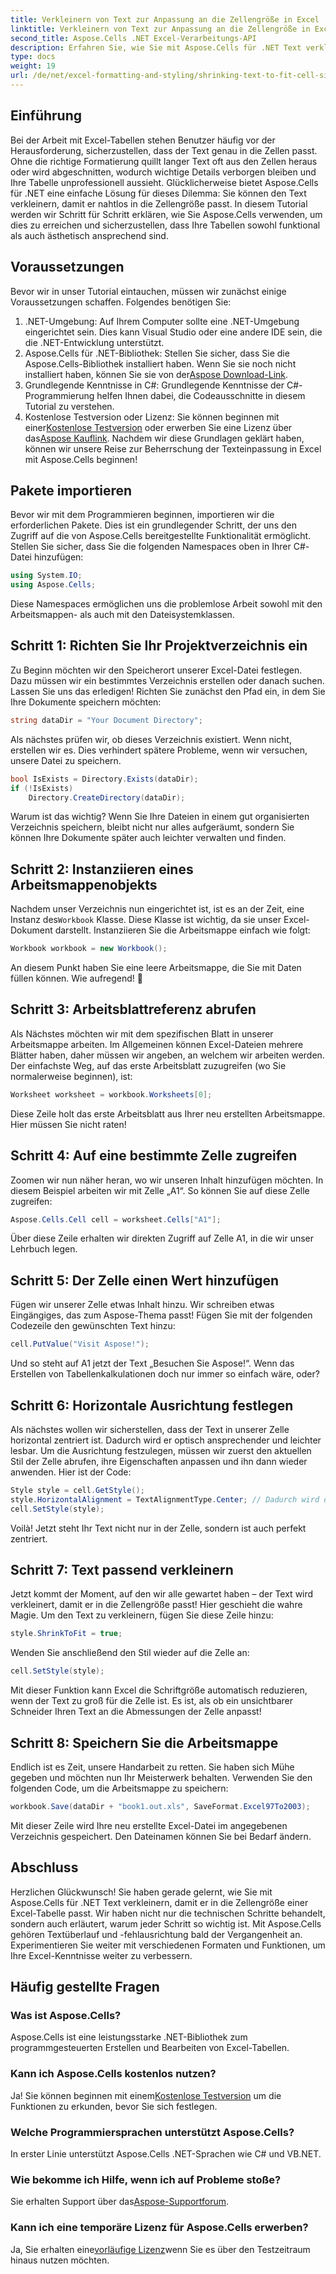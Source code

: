 ```yaml
---
title: Verkleinern von Text zur Anpassung an die Zellengröße in Excel
linktitle: Verkleinern von Text zur Anpassung an die Zellengröße in Excel
second_title: Aspose.Cells .NET Excel-Verarbeitungs-API
description: Erfahren Sie, wie Sie mit Aspose.Cells für .NET Text verkleinern, damit er in Excel in die Zellengröße passt. Schritt-für-Schritt-Anleitung inklusive. Beginnen Sie mit der Optimierung Ihrer Tabellenkalkulationen.
type: docs
weight: 19
url: /de/net/excel-formatting-and-styling/shrinking-text-to-fit-cell-size/
---
```

## Einführung
Bei der Arbeit mit Excel-Tabellen stehen Benutzer häufig vor der Herausforderung, sicherzustellen, dass der Text genau in die Zellen passt. Ohne die richtige Formatierung quillt langer Text oft aus den Zellen heraus oder wird abgeschnitten, wodurch wichtige Details verborgen bleiben und Ihre Tabelle unprofessionell aussieht. Glücklicherweise bietet Aspose.Cells für .NET eine einfache Lösung für dieses Dilemma: Sie können den Text verkleinern, damit er nahtlos in die Zellengröße passt. In diesem Tutorial werden wir Schritt für Schritt erklären, wie Sie Aspose.Cells verwenden, um dies zu erreichen und sicherzustellen, dass Ihre Tabellen sowohl funktional als auch ästhetisch ansprechend sind. 
## Voraussetzungen
Bevor wir in unser Tutorial eintauchen, müssen wir zunächst einige Voraussetzungen schaffen. Folgendes benötigen Sie:
1. .NET-Umgebung: Auf Ihrem Computer sollte eine .NET-Umgebung eingerichtet sein. Dies kann Visual Studio oder eine andere IDE sein, die die .NET-Entwicklung unterstützt.
2.  Aspose.Cells für .NET-Bibliothek: Stellen Sie sicher, dass Sie die Aspose.Cells-Bibliothek installiert haben. Wenn Sie sie noch nicht installiert haben, können Sie sie von der[Aspose Download-Link](https://releases.aspose.com/cells/net/).
3. Grundlegende Kenntnisse in C#: Grundlegende Kenntnisse der C#-Programmierung helfen Ihnen dabei, die Codeausschnitte in diesem Tutorial zu verstehen.
4.  Kostenlose Testversion oder Lizenz: Sie können beginnen mit einer[Kostenlose Testversion](https://releases.aspose.com/) oder erwerben Sie eine Lizenz über das[Aspose Kauflink](https://purchase.aspose.com/buy).
Nachdem wir diese Grundlagen geklärt haben, können wir unsere Reise zur Beherrschung der Texteinpassung in Excel mit Aspose.Cells beginnen!
## Pakete importieren
Bevor wir mit dem Programmieren beginnen, importieren wir die erforderlichen Pakete. Dies ist ein grundlegender Schritt, der uns den Zugriff auf die von Aspose.Cells bereitgestellte Funktionalität ermöglicht. Stellen Sie sicher, dass Sie die folgenden Namespaces oben in Ihrer C#-Datei hinzufügen:
```csharp
using System.IO;
using Aspose.Cells;
```
Diese Namespaces ermöglichen uns die problemlose Arbeit sowohl mit den Arbeitsmappen- als auch mit den Dateisystemklassen.
## Schritt 1: Richten Sie Ihr Projektverzeichnis ein
Zu Beginn möchten wir den Speicherort unserer Excel-Datei festlegen. Dazu müssen wir ein bestimmtes Verzeichnis erstellen oder danach suchen. Lassen Sie uns das erledigen!
Richten Sie zunächst den Pfad ein, in dem Sie Ihre Dokumente speichern möchten:
```csharp
string dataDir = "Your Document Directory";
```
Als nächstes prüfen wir, ob dieses Verzeichnis existiert. Wenn nicht, erstellen wir es. Dies verhindert spätere Probleme, wenn wir versuchen, unsere Datei zu speichern.
```csharp
bool IsExists = Directory.Exists(dataDir);
if (!IsExists)
    Directory.CreateDirectory(dataDir);
```
Warum ist das wichtig? Wenn Sie Ihre Dateien in einem gut organisierten Verzeichnis speichern, bleibt nicht nur alles aufgeräumt, sondern Sie können Ihre Dokumente später auch leichter verwalten und finden.
## Schritt 2: Instanziieren eines Arbeitsmappenobjekts
 Nachdem unser Verzeichnis nun eingerichtet ist, ist es an der Zeit, eine Instanz des`Workbook` Klasse. Diese Klasse ist wichtig, da sie unser Excel-Dokument darstellt.
Instanziieren Sie die Arbeitsmappe einfach wie folgt:
```csharp
Workbook workbook = new Workbook();
```
An diesem Punkt haben Sie eine leere Arbeitsmappe, die Sie mit Daten füllen können. Wie aufregend! 🎉
## Schritt 3: Arbeitsblattreferenz abrufen
Als Nächstes möchten wir mit dem spezifischen Blatt in unserer Arbeitsmappe arbeiten. Im Allgemeinen können Excel-Dateien mehrere Blätter haben, daher müssen wir angeben, an welchem wir arbeiten werden.
Der einfachste Weg, auf das erste Arbeitsblatt zuzugreifen (wo Sie normalerweise beginnen), ist:
```csharp
Worksheet worksheet = workbook.Worksheets[0];
```
Diese Zeile holt das erste Arbeitsblatt aus Ihrer neu erstellten Arbeitsmappe. Hier müssen Sie nicht raten!
## Schritt 4: Auf eine bestimmte Zelle zugreifen
Zoomen wir nun näher heran, wo wir unseren Inhalt hinzufügen möchten. In diesem Beispiel arbeiten wir mit Zelle „A1“.
So können Sie auf diese Zelle zugreifen:
```csharp
Aspose.Cells.Cell cell = worksheet.Cells["A1"];
```
Über diese Zeile erhalten wir direkten Zugriff auf Zelle A1, in die wir unser Lehrbuch legen.
## Schritt 5: Der Zelle einen Wert hinzufügen
Fügen wir unserer Zelle etwas Inhalt hinzu. Wir schreiben etwas Eingängiges, das zum Aspose-Thema passt!
Fügen Sie mit der folgenden Codezeile den gewünschten Text hinzu:
```csharp
cell.PutValue("Visit Aspose!");
```
Und so steht auf A1 jetzt der Text „Besuchen Sie Aspose!“. Wenn das Erstellen von Tabellenkalkulationen doch nur immer so einfach wäre, oder?
## Schritt 6: Horizontale Ausrichtung festlegen
Als nächstes wollen wir sicherstellen, dass der Text in unserer Zelle horizontal zentriert ist. Dadurch wird er optisch ansprechender und leichter lesbar.
Um die Ausrichtung festzulegen, müssen wir zuerst den aktuellen Stil der Zelle abrufen, ihre Eigenschaften anpassen und ihn dann wieder anwenden. Hier ist der Code:
```csharp
Style style = cell.GetStyle();
style.HorizontalAlignment = TextAlignmentType.Center; // Dadurch wird der Text zentriert
cell.SetStyle(style);
```
Voilà! Jetzt steht Ihr Text nicht nur in der Zelle, sondern ist auch perfekt zentriert.
## Schritt 7: Text passend verkleinern
Jetzt kommt der Moment, auf den wir alle gewartet haben – der Text wird verkleinert, damit er in die Zellengröße passt! Hier geschieht die wahre Magie.
Um den Text zu verkleinern, fügen Sie diese Zeile hinzu:
```csharp
style.ShrinkToFit = true;
```
Wenden Sie anschließend den Stil wieder auf die Zelle an:
```csharp
cell.SetStyle(style);
```
Mit dieser Funktion kann Excel die Schriftgröße automatisch reduzieren, wenn der Text zu groß für die Zelle ist. Es ist, als ob ein unsichtbarer Schneider Ihren Text an die Abmessungen der Zelle anpasst!
## Schritt 8: Speichern Sie die Arbeitsmappe
Endlich ist es Zeit, unsere Handarbeit zu retten. Sie haben sich Mühe gegeben und möchten nun Ihr Meisterwerk behalten.
Verwenden Sie den folgenden Code, um die Arbeitsmappe zu speichern:
```csharp
workbook.Save(dataDir + "book1.out.xls", SaveFormat.Excel97To2003);
```
Mit dieser Zeile wird Ihre neu erstellte Excel-Datei im angegebenen Verzeichnis gespeichert. Den Dateinamen können Sie bei Bedarf ändern.
## Abschluss
Herzlichen Glückwunsch! Sie haben gerade gelernt, wie Sie mit Aspose.Cells für .NET Text verkleinern, damit er in die Zellengröße einer Excel-Tabelle passt. Wir haben nicht nur die technischen Schritte behandelt, sondern auch erläutert, warum jeder Schritt so wichtig ist. Mit Aspose.Cells gehören Textüberlauf und -fehlausrichtung bald der Vergangenheit an. Experimentieren Sie weiter mit verschiedenen Formaten und Funktionen, um Ihre Excel-Kenntnisse weiter zu verbessern.
## Häufig gestellte Fragen
### Was ist Aspose.Cells?  
Aspose.Cells ist eine leistungsstarke .NET-Bibliothek zum programmgesteuerten Erstellen und Bearbeiten von Excel-Tabellen.
### Kann ich Aspose.Cells kostenlos nutzen?  
 Ja! Sie können beginnen mit einem[Kostenlose Testversion](https://releases.aspose.com/) um die Funktionen zu erkunden, bevor Sie sich festlegen.
### Welche Programmiersprachen unterstützt Aspose.Cells?  
In erster Linie unterstützt Aspose.Cells .NET-Sprachen wie C# und VB.NET.
### Wie bekomme ich Hilfe, wenn ich auf Probleme stoße?  
 Sie erhalten Support über das[Aspose-Supportforum](https://forum.aspose.com/c/cells/9).
### Kann ich eine temporäre Lizenz für Aspose.Cells erwerben?  
 Ja, Sie erhalten eine[vorläufige Lizenz](https://purchase.aspose.com/temporary-license/)wenn Sie es über den Testzeitraum hinaus nutzen möchten.